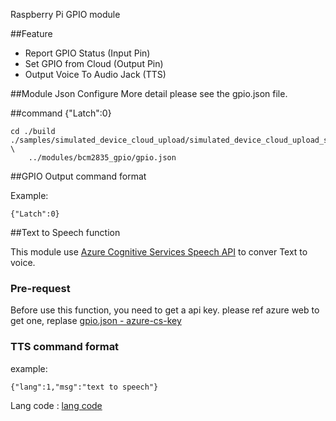 Raspberry Pi GPIO module 

##Feature
* Report GPIO Status (Input Pin)
* Set GPIO from Cloud (Output Pin)
* Output Voice To Audio Jack (TTS)

##Module Json Configure
More detail please see the gpio.json file.
 
##command {"Latch":0}

```
cd ./build
./samples/simulated_device_cloud_upload/simulated_device_cloud_upload_sample \
	../modules/bcm2835_gpio/gpio.json
```
##GPIO Output command format

Example:
```
{"Latch":0}
```

##Text to Speech function

This module use [Azure Cognitive Services Speech API](https://www.microsoft.com/cognitive-services/en-us/speech-api)
to conver Text to voice.

### Pre-request
Before use this function, you need to get a api key. please ref azure web to get one, replase [gpio.json - azure-cs-key](gpio.json)

### TTS command format

example:
```
{"lang":1,"msg":"text to speech"}
```

Lang code : [lang code](azure_tts.py) 
